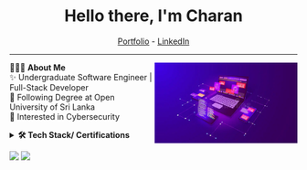 <h1 align="center"> Hello there, I'm Charan</a> </h1>


<p align="center">
  <a href="https://my-portfolio-gules-gamma-26.vercel.app/">Portfolio</a> -
  <a href="https://www.linkedin.com/in/charan-romi-b87460222">LinkedIn</a> 
  
</p>

-----------------------------------------------------------
👨🏻‍💻 **About Me**<img src="./images/3.jpg" min-width="200px" max-width="200px" width="250px" align="right"> <br>
✨ Undergraduate Software Engineer | Full-Stack Developer <br>
👯 Following Degree at Open University of Sri Lanka<br>
💬 Interested in Cybersecurity<br>



<details>	
 <summary><b>🛠 Tech Stack/ Certifications</b></summary><br>
Languages and Web dev: <br>
<img src="https://img.shields.io/badge/-Python-437CAC?logo=python&logoColor=white&style=flat">&nbsp;
<img src="https://img.shields.io/badge/-Java-437CAC?logo=java&logoColor=white&style=flat">&nbsp;
<img src="https://img.shields.io/badge/-Mysql-DC8F0F?logo=Mysql&logoColor=white&style=flat">&nbsp; 
<img src="https://img.shields.io/badge/-HTML5-DE5934?logo=HTML5&logoColor=white&style=flat">&nbsp;
<img src="https://img.shields.io/badge/-CSS3-2275B2?logo=CSS3&logoColor=white&style=flat"> &nbsp; 
<img src="https://img.shields.io/badge/javascript-blue?logo=javascript"> &nbsp;<br>

Frameworks and Libraries: 
<img src="https://img.shields.io/badge/-React-0E7ACE?logo=react&logoColor=white&style=flat">&nbsp;
<img src="https://img.shields.io/badge/-Laravel-0E7ACE?logo=laravel&logoColor=white&style=flat">&nbsp;
<img src="https://img.shields.io/badge/-Next JS-0E7ACE?logo=nextjs&logoColor=white&style=flat">&nbsp;

Tools and Platforms: 
<img src="https://img.shields.io/badge/-Git-orange?logo=Git&logoColor=white&style=flat">&nbsp; 
<img src="https://img.shields.io/badge/-Visual%20Studio%20Code-25AEF4?logo=visualstudio&logoColor=white&style=flat">&nbsp;
<img src="https://img.shields.io/badge/-Android Studio-green?logo=Android&logoColor=white&style=flat"> &nbsp;


Operating Systems: 
<img src="https://img.shields.io/badge/-Windows-0F7BCF?logo=Windows&logoColor=white&style=flat">&nbsp;
<img src="https://img.shields.io/badge/-Linux-EDBD2B?logo=Linux&logoColor=black&style=flat">&nbsp;

## Certification Badges 
<div style='display:flex; align-items:center; gap: 10px;' align='center'>
<a href="https://api.badgr.io/public/assertions/g9vN-1lkRyiH7ltnxGQ5Xw?identity__email=charanromi325%40gmail.com">
<img src="./images/Postman API Fundamentals Student Expert.png" width="100px" height="100px" />

</div>
</details> 



     

<p align="left">  
<a href=""><img src="https://img.shields.io/github/stars/charan2r?label=Star%20Gazers&style=social"></a>
<a href=""><img src="https://img.shields.io/github/followers/charan2r?style=social"></a>
</p>



